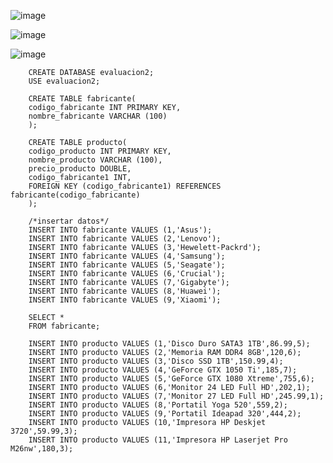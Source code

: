 ![image](https://github.com/user-attachments/assets/bb334299-8c3e-451d-9d5a-b3beeadd058a)



![image](https://github.com/user-attachments/assets/726207c3-4287-487c-9305-efd357e59c88)

![image](https://github.com/user-attachments/assets/2aa35e40-ed28-4381-b92a-5c44e7bcb4b6)


        CREATE DATABASE evaluacion2;
        USE evaluacion2;
        
        CREATE TABLE fabricante(
        codigo_fabricante INT PRIMARY KEY,
        nombre_fabricante VARCHAR (100)
        );
        
        CREATE TABLE producto(
        codigo_producto INT PRIMARY KEY,
        nombre_producto VARCHAR (100),
        precio_producto DOUBLE,
        codigo_fabricante1 INT,
        FOREIGN KEY (codigo_fabricante1) REFERENCES fabricante(codigo_fabricante)
        );
        
        /*insertar datos*/
        INSERT INTO fabricante VALUES (1,'Asus'); 
        INSERT INTO fabricante VALUES (2,'Lenovo');
        INSERT INTO fabricante VALUES (3,'Hewelett-Packrd');
        INSERT INTO fabricante VALUES (4,'Samsung');
        INSERT INTO fabricante VALUES (5,'Seagate');
        INSERT INTO fabricante VALUES (6,'Crucial');
        INSERT INTO fabricante VALUES (7,'Gigabyte');
        INSERT INTO fabricante VALUES (8,'Huawei');
        INSERT INTO fabricante VALUES (9,'Xiaomi');
        
        SELECT *
        FROM fabricante;
        
        INSERT INTO producto VALUES (1,'Disco Duro SATA3 1TB',86.99,5);
        INSERT INTO producto VALUES (2,'Memoria RAM DDR4 8GB',120,6);
        INSERT INTO producto VALUES (3,'Disco SSD 1TB',150.99,4);
        INSERT INTO producto VALUES (4,'GeForce GTX 1050 Ti',185,7);
        INSERT INTO producto VALUES (5,'GeForce GTX 1080 Xtreme',755,6);
        INSERT INTO producto VALUES (6,'Monitor 24 LED Full HD',202,1);
        INSERT INTO producto VALUES (7,'Monitor 27 LED Full HD',245.99,1);
        INSERT INTO producto VALUES (8,'Portatil Yoga 520',559,2);
        INSERT INTO producto VALUES (9,'Portatil Ideapad 320',444,2);
        INSERT INTO producto VALUES (10,'Impresora HP Deskjet 3720',59.99,3);
        INSERT INTO producto VALUES (11,'Impresora HP Laserjet Pro M26nw',180,3);
